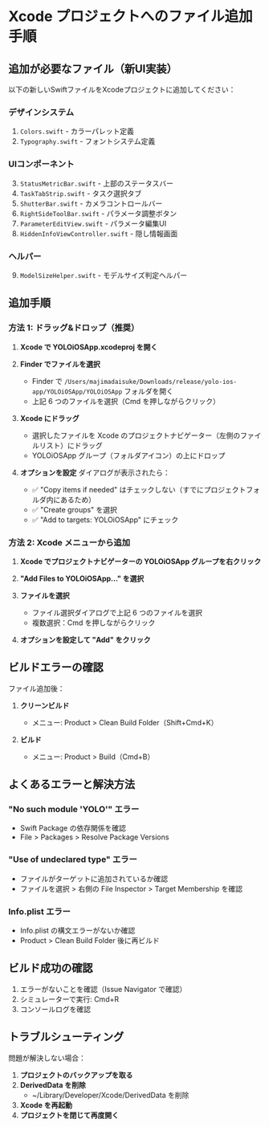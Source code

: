 # Xcode プロジェクトへのファイル追加手順

## 追加が必要なファイル（新UI実装）

以下の新しいSwiftファイルをXcodeプロジェクトに追加してください：

### デザインシステム
1. `Colors.swift` - カラーパレット定義
2. `Typography.swift` - フォントシステム定義

### UIコンポーネント
3. `StatusMetricBar.swift` - 上部のステータスバー
4. `TaskTabStrip.swift` - タスク選択タブ
5. `ShutterBar.swift` - カメラコントロールバー
6. `RightSideToolBar.swift` - パラメータ調整ボタン
7. `ParameterEditView.swift` - パラメータ編集UI
8. `HiddenInfoViewController.swift` - 隠し情報画面

### ヘルパー
9. `ModelSizeHelper.swift` - モデルサイズ判定ヘルパー

## 追加手順

### 方法 1: ドラッグ&ドロップ（推奨）

1. **Xcode で YOLOiOSApp.xcodeproj を開く**

2. **Finder でファイルを選択**
   - Finder で `/Users/majimadaisuke/Downloads/release/yolo-ios-app/YOLOiOSApp/YOLOiOSApp` フォルダを開く
   - 上記 6 つのファイルを選択（Cmd を押しながらクリック）

3. **Xcode にドラッグ**
   - 選択したファイルを Xcode のプロジェクトナビゲーター（左側のファイルリスト）にドラッグ
   - YOLOiOSApp グループ（フォルダアイコン）の上にドロップ

4. **オプションを設定**
   ダイアログが表示されたら：
   - ✅ "Copy items if needed" はチェックしない（すでにプロジェクトフォルダ内にあるため）
   - ✅ "Create groups" を選択
   - ✅ "Add to targets: YOLOiOSApp" にチェック

### 方法 2: Xcode メニューから追加

1. **Xcode でプロジェクトナビゲーターの YOLOiOSApp グループを右クリック**

2. **"Add Files to YOLOiOSApp..." を選択**

3. **ファイルを選択**
   - ファイル選択ダイアログで上記 6 つのファイルを選択
   - 複数選択：Cmd を押しながらクリック

4. **オプションを設定して "Add" をクリック**

## ビルドエラーの確認

ファイル追加後：

1. **クリーンビルド**
   - メニュー: Product > Clean Build Folder（Shift+Cmd+K）

2. **ビルド**
   - メニュー: Product > Build（Cmd+B）

## よくあるエラーと解決方法

### "No such module 'YOLO'" エラー
- Swift Package の依存関係を確認
- File > Packages > Resolve Package Versions

### "Use of undeclared type" エラー
- ファイルがターゲットに追加されているか確認
- ファイルを選択 > 右側の File Inspector > Target Membership を確認

### Info.plist エラー
- Info.plist の構文エラーがないか確認
- Product > Clean Build Folder 後に再ビルド

## ビルド成功の確認

1. エラーがないことを確認（Issue Navigator で確認）
2. シミュレーターで実行: Cmd+R
3. コンソールログを確認

## トラブルシューティング

問題が解決しない場合：

1. **プロジェクトのバックアップを取る**
2. **DerivedData を削除**
   - ~/Library/Developer/Xcode/DerivedData を削除
3. **Xcode を再起動**
4. **プロジェクトを閉じて再度開く**